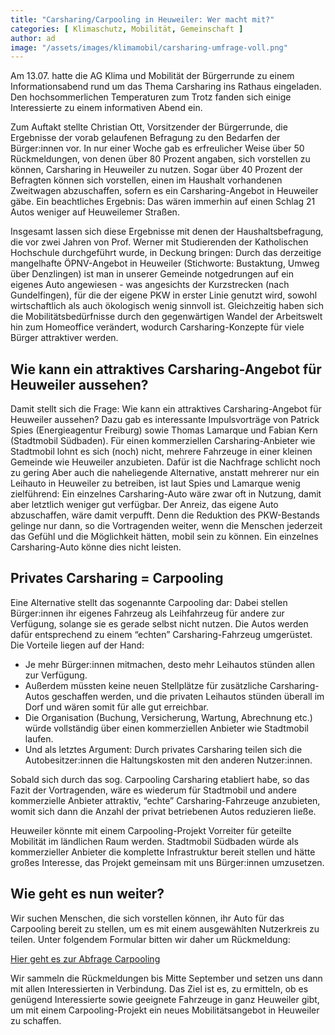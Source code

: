 ```yaml
---
title: "Carsharing/Carpooling in Heuweiler: Wer macht mit?" 
categories: [ Klimaschutz, Mobilität, Gemeinschaft ]
author: ad
image: "/assets/images/klimamobil/carsharing-umfrage-voll.png"
---
```


Am 13.07. hatte die AG Klima und Mobilität der Bürgerrunde zu einem Informationsabend rund um das Thema Carsharing ins Rathaus eingeladen. Den hochsommerlichen Temperaturen zum Trotz fanden sich einige Interessierte zu einem informativen Abend ein.

Zum Auftakt stellte Christian Ott, Vorsitzender der Bürgerrunde, die Ergebnisse der vorab gelaufenen Befragung zu den Bedarfen der Bürger:innen vor. In nur einer Woche gab es erfreulicher Weise über 50 Rückmeldungen, von denen über 80 Prozent angaben, sich vorstellen zu können, Carsharing in Heuweiler zu nutzen. Sogar über 40 Prozent der Befragten können sich vorstellen, einen im Haushalt vorhandenen Zweitwagen abzuschaffen, sofern es ein Carsharing-Angebot in Heuweiler gäbe. Ein beachtliches Ergebnis: Das wären immerhin auf einen Schlag 21 Autos weniger auf Heuweilemer Straßen.

Insgesamt lassen sich diese Ergebnisse mit denen der Haushaltsbefragung, die vor zwei Jahren von Prof. Werner mit Studierenden der Katholischen Hochschule durchgeführt wurde, in Deckung bringen: Durch das derzeitige mangelhafte ÖPNV-Angebot in Heuweiler (Stichworte: Bustaktung, Umweg über Denzlingen) ist man in unserer Gemeinde notgedrungen auf ein eigenes Auto angewiesen - was angesichts der Kurzstrecken (nach Gundelfingen), für die der eigene PKW in erster Linie genutzt wird, sowohl wirtschaftlich als auch ökologisch wenig sinnvoll ist. Gleichzeitig haben sich die Mobilitätsbedürfnisse durch den gegenwärtigen Wandel der Arbeitswelt hin zum Homeoffice verändert, wodurch Carsharing-Konzepte für viele Bürger attraktiver werden.

## Wie kann ein attraktives Carsharing-Angebot für Heuweiler aussehen?
 
Damit stellt sich die Frage: Wie kann ein attraktives Carsharing-Angebot für Heuweiler aussehen? Dazu gab es interessante Impulsvorträge von Patrick Spies (Energieagentur Freiburg) sowie Thomas Lamarque und Fabian Kern (Stadtmobil Südbaden).
Für einen kommerziellen Carsharing-Anbieter wie Stadtmobil lohnt es sich (noch) nicht, mehrere Fahrzeuge in einer kleinen Gemeinde wie Heuweiler anzubieten. Dafür ist die Nachfrage schlicht noch zu gering  Aber auch die naheliegende Alternative, anstatt mehrerer nur ein Leihauto in Heuweiler zu betreiben, ist laut Spies und Lamarque wenig zielführend: Ein einzelnes Carsharing-Auto wäre zwar oft in Nutzung, damit aber letztlich weniger gut verfügbar. Der Anreiz, das eigene Auto abzuschaffen, wäre damit verpufft. Denn die Reduktion des PKW-Bestands gelinge nur dann, so die Vortragenden weiter, wenn die Menschen jederzeit das Gefühl und die Möglichkeit hätten, mobil sein zu können. Ein einzelnes Carsharing-Auto könne dies nicht leisten. 

## Privates Carsharing = Carpooling
 
Eine Alternative stellt das sogenannte Carpooling dar: Dabei stellen Bürger:innen ihr eigenes Fahrzeug als Leihfahrzeug für andere zur Verfügung, solange sie es gerade selbst nicht nutzen. Die Autos werden dafür entsprechend zu einem “echten” Carsharing-Fahrzeug umgerüstet. Die Vorteile liegen auf der Hand: 

* Je mehr Bürger:innen mitmachen, desto mehr Leihautos stünden allen zur Verfügung. 
* Außerdem müssten keine neuen Stellplätze für zusätzliche Carsharing-Autos geschaffen werden, und die privaten Leihautos stünden überall im Dorf und wären somit für alle gut erreichbar. 
* Die Organisation (Buchung, Versicherung, Wartung, Abrechnung etc.) würde vollständig über einen kommerziellen Anbieter wie Stadtmobil laufen. 
* Und als letztes Argument: Durch privates Carsharing teilen sich die Autobesitzer:innen die Haltungskosten mit den anderen Nutzer:innen.

Sobald sich durch das sog. Carpooling Carsharing etabliert habe, so das Fazit der Vortragenden, wäre es wiederum für Stadtmobil und andere kommerzielle Anbieter attraktiv, “echte” Carsharing-Fahrzeuge anzubieten, womit sich dann die Anzahl der privat betriebenen Autos reduzieren ließe.

Heuweiler könnte mit einem Carpooling-Projekt Vorreiter für geteilte Mobilität im ländlichen Raum werden. Stadtmobil Südbaden würde als kommerzieller Anbieter die komplette Infrastruktur bereit stellen und hätte großes Interesse, das Projekt gemeinsam mit uns Bürger:innen umzusetzen. 

## Wie geht es nun weiter? 

Wir suchen Menschen, die sich vorstellen können, ihr Auto für das Carpooling bereit zu stellen, um es mit einem ausgewählten Nutzerkreis zu teilen. Unter folgendem Formular bitten wir daher um Rückmeldung: 

<a class="btn btn-success" href="https://forms.gle/bBo4eEYPzukfFMjm7" role="button" target="_blank">Hier geht es zur Abfrage Carpooling</a>

Wir sammeln die Rückmeldungen bis Mitte September und setzen uns dann mit allen Interessierten in Verbindung. Das Ziel ist es, zu ermitteln, ob es genügend Interessierte sowie geeignete Fahrzeuge in ganz Heuweiler gibt, um mit einem Carpooling-Projekt ein neues Mobilitätsangebot in Heuweiler zu schaffen. 
